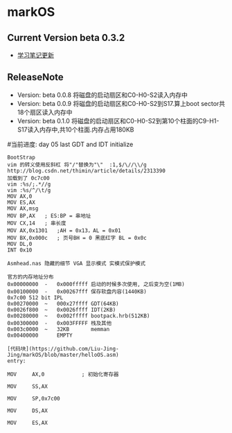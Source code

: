 # markOS
## Current Version beta 0.3.2
- [学习笔记更新](https://github.com/Liu-Jing-Jing/markOS/wiki)

## ReleaseNote
- Version: beta 0.0.8 将磁盘的启动扇区和C0-H0-S2读入内存中
- Version: beta 0.0.9 将磁盘的启动扇区和C0-H0-S2到S17.算上boot sector共18个扇区读入内存中
- Version: beta 0.1.0 将磁盘的启动扇区和C0-H0-S2到第10个柱面的C9-H1-S17读入内存中,共10个柱面.内存占用180KB

#当前进度: day 05 last GDT and IDT initialize
```
BootStrap
vim 的转义使用反斜杠 将"/"替换为"\"  :1,$/\//\\/g
http://blog.csdn.net/thimin/article/details/2313390
加载到了 0c7c00
vim :%s/;.*//g
vim :%s/^/\t/g
MOV	AX,0
MOV	ES,AX
MOV	AX,msg
MOV	BP,AX	; ES:BP = 串地址
MOV	CX,14	; 串长度
MOV	AX,0x1301	;AH = 0x13，AL = 0x01
MOV	BX,0x000c	; 页号BH = 0 黑底红字 BL = 0x0c
MOV	DL,0
INT	0x10

Asmhead.nas 隐藏的细节 VGA 显示模式 实模式保护模式

官方的内存地址分布
0x00000000  -   0x000fffff 启动的时候多次使用, 之后变为空(1MB)
0x00100000  -   0x00267fff 保存软盘内容(1440KB)
0x7c00 512 bit IPL
0x00270000  ~   000x27ffff GDT(64KB)
0x0026f800  ~   0x0026ffff IDT(2KB)    
0x00280000  ~   0x002fffff bootpack.hrb(512KB)
0x00300000  -   0x003FFFFF 栈及其他
0x003c0000  ~   32KB       memman
0x00400000      EMPTY
```

```
[代码块](https://github.com/Liu-Jing-Jing/markOS/blob/master/helloOS.asm)
entry:

MOV		AX,0			; 初始化寄存器

MOV		SS,AX

MOV		SP,0x7c00

MOV		DS,AX

MOV		ES,AX


```
